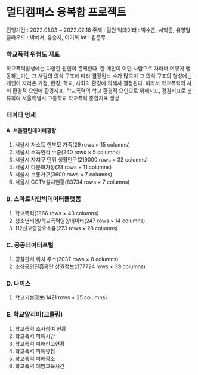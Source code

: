 # 멀티캠퍼스 융복합 프로젝트
진행기간 : 2022.01.03 ~ 2022.02.16
주제 : 
팀원 
  빅데이터 : 박수은, 서혁준, 유영일
  클라우드 : 박예서, 유승지, 이기복
  Iot : 김준무

### **학교폭력 위험도 지표**
학교폭력발생에는 다양한 원인이 존재한다. 
한 개인이 어떤 사람으로 자라며 어떻게 행동하는가는 그 사람의 의식 구조에 따라 결정된느 수가 많으며 
그 의식 구조의 형성에는 개인이 자라온 가정, 환경, 학교, 사회의 환경에 의해서 결정된다. 
따라서 학교폭력의 사회 환경적 요인에 환경지표, 학교폭력의 학교 환경적 요인으로 위해지표, 경감지표로 분류하여
서울특별시 고등학교 학교폭력 종합지표 생성

### **데이터 명세**
#### A. 서울열린데이터광장
1. 서울시 저소득 한부모 가족(29 rows × 15 columns)
2. 서울시 소득인식 수준(240 rows × 5 columns)
3. 서울시 자치구 단위 생활인구(219000 rows × 32 columns)
4. 서울시 다문화가정(28 rows × 11 columns)
5. 서울시 보통가구(3600 rows × 7 columns)
6. 서울시 CCTV설치현황(83734 rows × 7 columns)

### B. 스마트치안빅데이터플랫폼
1. 학교폭력(1966 rows × 43 columns)
2. 청소년비행/학교폭력영향데이터(247 rows × 14 columns) 
3. 112신고영향요소융(273 rows × 28 columns) 

### C. 공공데이터포털
1. 경찰관서 위치 주소(2037 rows × 8 columns) 
2. 소상공인진흥공단 상권정보(377724 rows × 39 columns)

### D. 나이스
1. 학교기본정보(1421 rows × 25 columns)

### E. 학교알리미(크롤링)
1. 학교폭력 조사참여 현황
2. 학교폭력 피해시간
3. 학교폭력 피해신고현황
4. 학교폭력 피해유형
5. 학교폭력 피해장소
6. 학교폭력 예방교육시간
